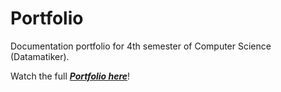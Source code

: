 # Portfolio
Documentation portfolio for 4th semester of Computer Science (Datamatiker). 

Watch the full [***Portfolio here***](https://github.com/Tobbekjaer/Portfolio/wiki)!

